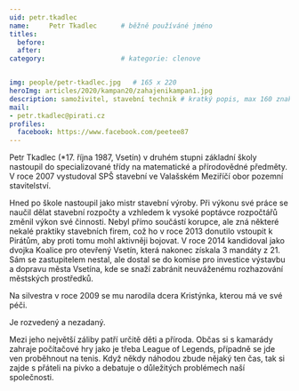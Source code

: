 ```yaml
---
uid: petr.tkadlec
name:     Petr Tkadlec  	# běžně používáné jméno
titles:
  before: 
  after:
category:                   # kategorie: clenove


img: people/petr-tkadlec.jpg   # 165 x 220
heroImg: articles/2020/kampan20/zahajenikampan1.jpg
description: samoživitel, stavební technik # kratký popis, max 160 znaků
mail:
- petr.tkadlec@pirati.cz
profiles:
  facebook: https://www.facebook.com/peetee87
---
```


Petr Tkadlec (*17. října 1987, Vsetín) v druhém stupni základní školy nastoupil do specializované třídy na matematické a přírodovědné předměty. V roce 2007 vystudoval SPŠ stavební ve Valašském Meziříčí obor pozemní stavitelství.

Hned po škole nastoupil jako mistr stavební výroby. Při výkonu své práce se naučil dělat stavební rozpočty a vzhledem k vysoké poptávce rozpočtářů změnil výkon své činnosti. Nebyl přímo součástí korupce, ale zná některé nekalé praktiky stavebních firem, což ho v roce 2013 donutilo vstoupit k Pirátům, aby proti tomu mohl aktivněji bojovat. V roce 2014 kandidoval jako dvojka Koalice pro otevřený Vsetín, která nakonec získala 3 mandáty z 21. Sám se zastupitelem nestal, ale dostal se do komise pro investice výstavbu a dopravu města Vsetína, kde se snaží zabránit neuváženému rozhazování městských prostředků.

Na silvestra v roce 2009 se mu narodila dcera Kristýnka, kterou má ve své péči.

Je rozvedený a nezadaný.

Mezi jeho největší záliby patří určitě děti a příroda. Občas si s kamarády zahraje počítačové hry jako je třeba League of Legends, případně se jde ven proběhnout na tenis. Když někdy náhodou zbude nějaký ten čas, tak si zajde s přáteli na pivko a debatuje o důležitých problémech naší společnosti.
